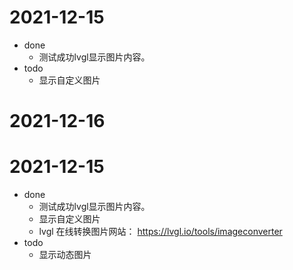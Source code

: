 # 2021-12-15 
* done 
    * 测试成功lvgl显示图片内容。 
* todo
    * 显示自定义图片

# 2021-12-16
# 2021-12-15 
* done 
    * 测试成功lvgl显示图片内容。 
    * 显示自定义图片
    * lvgl 在线转换图片网站： https://lvgl.io/tools/imageconverter
* todo
    * 显示动态图片
